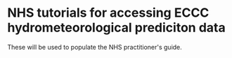 # NHS tutorials for accessing ECCC hydrometeorological prediciton data

These will be used to populate the NHS practitioner's guide.
